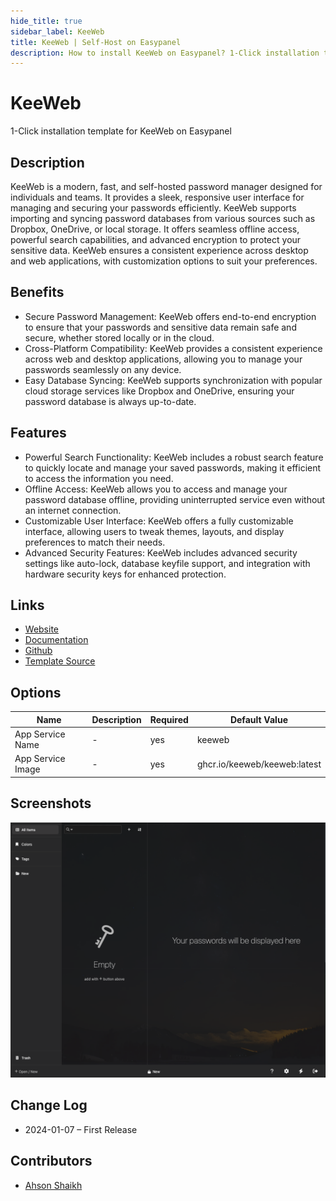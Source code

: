 ```yaml
---
hide_title: true
sidebar_label: KeeWeb
title: KeeWeb | Self-Host on Easypanel
description: How to install KeeWeb on Easypanel? 1-Click installation template for KeeWeb on Easypanel
---
```


<!-- generated -->

# KeeWeb

1-Click installation template for KeeWeb on Easypanel

## Description

KeeWeb is a modern, fast, and self-hosted password manager designed for individuals and teams. It provides a sleek, responsive user interface for managing and securing your passwords efficiently. KeeWeb supports importing and syncing password databases from various sources such as Dropbox, OneDrive, or local storage. It offers seamless offline access, powerful search capabilities, and advanced encryption to protect your sensitive data. KeeWeb ensures a consistent experience across desktop and web applications, with customization options to suit your preferences.

## Benefits

- Secure Password Management: KeeWeb offers end-to-end encryption to ensure that your passwords and sensitive data remain safe and secure, whether stored locally or in the cloud.
- Cross-Platform Compatibility: KeeWeb provides a consistent experience across web and desktop applications, allowing you to manage your passwords seamlessly on any device.
- Easy Database Syncing: KeeWeb supports synchronization with popular cloud storage services like Dropbox and OneDrive, ensuring your password database is always up-to-date.

## Features

- Powerful Search Functionality: KeeWeb includes a robust search feature to quickly locate and manage your saved passwords, making it efficient to access the information you need.
- Offline Access: KeeWeb allows you to access and manage your password database offline, providing uninterrupted service even without an internet connection.
- Customizable User Interface: KeeWeb offers a fully customizable interface, allowing users to tweak themes, layouts, and display preferences to match their needs.
- Advanced Security Features: KeeWeb includes advanced security settings like auto-lock, database keyfile support, and integration with hardware security keys for enhanced protection.

## Links

- [Website](https://keeweb.info/)
- [Documentation](https://github.com/keeweb/keeweb/wiki)
- [Github](https://github.com/keeweb/keeweb)
- [Template Source](https://github.com/easypanel-io/templates/tree/main/templates/keeweb)

## Options

Name | Description | Required | Default Value
-|-|-|-
App Service Name | - | yes | keeweb
App Service Image | - | yes | ghcr.io/keeweb/keeweb:latest

## Screenshots

![KeeWeb Screenshot](./assets/screenshot.png)

## Change Log

- 2024-01-07 – First Release

## Contributors

- [Ahson Shaikh](https://github.com/Ahson-Shaikh)
